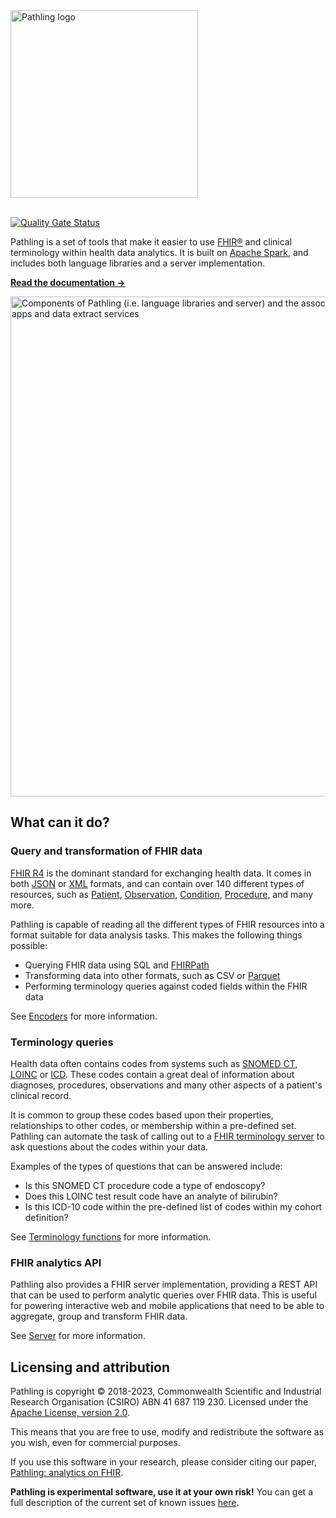 <a href="https://pathling.csiro.au">
<picture>
  <source srcset="https://raw.githubusercontent.com/aehrc/pathling/main/media/logo-colour-tight-dark.svg" media="(prefers-color-scheme: dark)"/>
  <img src="https://raw.githubusercontent.com/aehrc/pathling/main/media/logo-colour-detail-tight.svg" alt="Pathling logo" width="300"/>
</picture>
</a>
<br/>
<br/>

[![Quality Gate Status](https://sonarcloud.io/api/project_badges/measure?project=aehrc_pathling&metric=alert_status)](https://sonarcloud.io/summary/new_code?id=aehrc_pathling)

Pathling is a set of tools that make it easier to
use [FHIR&reg;](https://hl7.org/fhir/R4) and clinical terminology within health
data analytics. It is built on [Apache Spark](https://spark.apache.org), and
includes both language libraries and a server implementation.

[**Read the documentation &rarr;**](https://pathling.csiro.au/docs)

<picture>
    <source srcset="https://raw.githubusercontent.com/aehrc/pathling/main/site/src/images/components-dark@2x.png"
            media="(prefers-color-scheme: dark) and (min-resolution: 2dppx)"/>
    <source srcset="https://raw.githubusercontent.com/aehrc/pathling/main/site/src/images/components-dark.png"
            media="(prefers-color-scheme: dark)"/>
    <source srcset="https://raw.githubusercontent.com/aehrc/pathling/main/site/src/images/components@2x.png"
            media="(prefers-color-scheme: light) and (min-resolution: 2dppx)"/>
    <img src="https://raw.githubusercontent.com/aehrc/pathling/main/site/src/images/components.png" alt="Components of Pathling (i.e. language libraries and server) and the associated use cases, including data prep, ETL, apps and data extract services" title="Components of Pathling (i.e. language libraries and server) and the associated use cases, including data prep, ETL, apps and data extract services" width="800"/>
</picture>

## What can it do?

### Query and transformation of FHIR data

[FHIR R4](https://hl7.org/fhir/R4) is the dominant standard for exchanging
health
data. It comes in both [JSON](https://hl7.org/fhir/json.html)
or [XML](https://hl7.org/fhir/xml.html) formats, and can contain over 140
different types of resources, such
as [Patient](https://hl7.org/fhir/patient.html),
[Observation](https://hl7.org/fhir/observation.html),
[Condition](https://hl7.org/fhir/condition.html),
[Procedure](https://hl7.org/fhir/procedure.html), and many more.

Pathling is capable of reading all the different types of FHIR resources into a
format suitable for data analysis tasks. This makes the following things
possible:

- Querying FHIR data using SQL and [FHIRPath](/docs/fhirpath)
- Transforming data into other formats, such as CSV
  or [Parquet](https://parquet.apache.org/)
- Performing terminology queries against coded fields within the FHIR data

See [Encoders](https://pathling.csiro.au/docs/libraries/encoders) for more
information.

### Terminology queries

Health data often contains codes from systems such
as [SNOMED CT](https://www.snomed.org/snomed-ct/five-step-briefing), [LOINC](https://loinc.org/)
or [ICD](https://www.who.int/standards/classifications/classification-of-diseases).
These codes contain a great deal of information about diagnoses, procedures,
observations and many other aspects of a patient's clinical record.

It is common to group these codes based upon their properties, relationships to
other codes, or membership within a pre-defined set. Pathling can automate the
task of calling out to
a [FHIR terminology server](https://hl7.org/fhir/terminology-service.html) to
ask questions about the codes within your data.

Examples of the types of questions that can be answered include:

- Is this SNOMED CT procedure code a type of endoscopy?
- Does this LOINC test result code have an analyte of bilirubin?
- Is this ICD-10 code within the pre-defined list of codes within my cohort
  definition?

See [Terminology functions](https://pathling.csiro.au/docs/libraries/terminology)
for more information.

### FHIR analytics API

Pathling also provides a FHIR server implementation, providing a REST API that
can be used to perform analytic queries over FHIR data. This is useful for
powering interactive web and mobile applications that need to be able to
aggregate, group and transform FHIR data.

See [Server](https://pathling.csiro.au/docs/server) for more information.

## Licensing and attribution

Pathling is copyright © 2018-2023, Commonwealth Scientific and Industrial
Research Organisation
(CSIRO) ABN 41 687 119 230. Licensed under
the [Apache License, version 2.0](https://www.apache.org/licenses/LICENSE-2.0).

This means that you are free to use, modify and redistribute the software as
you wish, even for commercial purposes.

If you use this software in your research, please consider citing our paper,
[Pathling: analytics on FHIR](https://doi.org/10.1186/s13326-022-00277-1).

**Pathling is experimental software, use it at your own risk!** You can get a
full description of the current set of known issues
[here](https://github.com/aehrc/pathling/issues).
